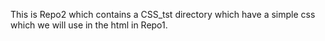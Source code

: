 This is Repo2 which contains a CSS_tst directory which have a simple css which we will use in the html in Repo1. 

